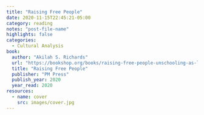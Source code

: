 ```yaml
---
title: "Raising Free People"
date: 2020-11-15T22:45:21-05:00
category: reading
notes: "post-file-name"
highlights: false
categories:
  - Cultural Analysis
book:
  author: "Akilah S. Richards"
  url: "https://bookshop.org/books/raising-free-people-unschooling-as-liberation-and-healing-work-9781629638614/9781629638331"
  title: "Raising Free People"
  publisher: "PM Press"
  publish_year: 2020
  year_read: 2020
resources:
  - name: cover
    src: images/cover.jpg
---
```


